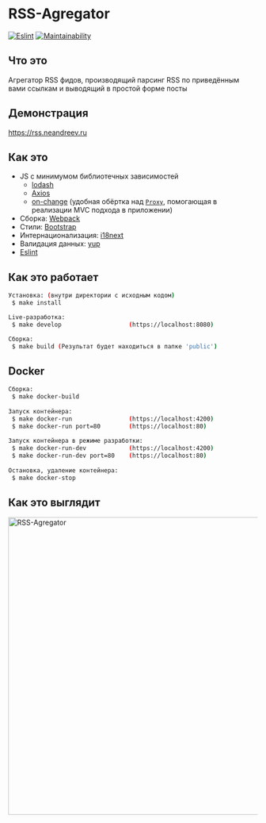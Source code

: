 # RSS-Agregator

[![Eslint](https://github.com/neandreev/RSS-Agregator/actions/workflows/jest.yml/badge.svg?branch=main)](https://github.com/neandreev/RSS-Agregator/actions/workflows/jest.yml)
[![Maintainability](https://api.codeclimate.com/v1/badges/6aa59dd715928a165f0b/maintainability)](https://codeclimate.com/github/neandreev/RSS-Agregator/maintainability)

## Что это

Агрегатор RSS фидов, производящий парсинг RSS по приведённым вами ссылкам и выводящий в простой форме посты

## Демонстрация

<https://rss.neandreev.ru>

## Как это

- JS с минимумом библиотечных зависимостей
  - [lodash](https://github.com/lodash/lodash)
  - [Axios](https://github.com/axios/axios)
  - [on-change](https://github.com/sindresorhus/on-change) (удобная обёртка над [`Proxy`](https://developer.mozilla.org/en-US/docs/Web/JavaScript/Reference/Global_Objects/Proxy), помогающая в реализации MVC подхода в приложении)
- Сборка: [Webpack](https://github.com/webpack/webpack)
- Стили: [Bootstrap](https://github.com/twbs/bootstrap)
- Интернационализация: [i18next](https://github.com/i18next/i18next)
- Валидация данных: [yup](https://github.com/jquense/yup)
- [Eslint](https://github.com/eslint/eslint)

## Как это работает

```sh
Установка: (внутри директории с исходным кодом)
 $ make install

Live-разработка: 
 $ make develop                   (https://localhost:8080)

Сборка:
 $ make build (Результат будет находиться в папке 'public')
```
## Docker

```sh
Сборка:
 $ make docker-build
 
Запуск контейнера:
 $ make docker-run                (https://localhost:4200)
 $ make docker-run port=80        (https://localhost:80)
 
Запуск контейнера в режиме разработки:
 $ make docker-run-dev            (https://localhost:4200)
 $ make docker-run-dev port=80    (https://localhost:80)
 
Остановка, удаление контейнера:
 $ make docker-stop
```

## Как это выглядит

<img src="https://neandreev.ru/images/RSS-Agregator_lowres.gif" alt="RSS-Agregator" width="600"/>
